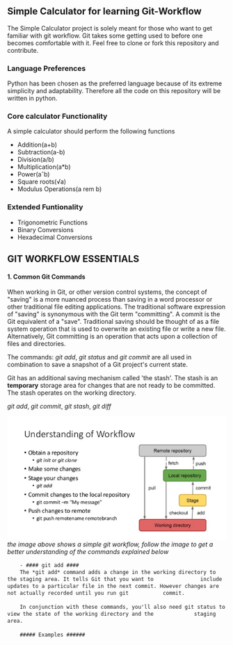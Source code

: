 ## Simple Calculator for learning Git-Workflow ##

The Simple Calculator project is solely meant for those who want to get familiar with git workflow. Git takes some getting used to before one becomes comfortable with it. Feel free to clone or fork this repository and contribute. 

### Language Preferences ###

Python has been chosen as the preferred language because of its extreme simplicity and adaptability. Therefore all the code on this repository will be written in python.

### Core calculator Functionality ###

A simple calculator should perform the following functions
  - Addition(a+b)
  - Subtraction(a-b)
  - Division(a/b)
  - Multiplication(a*b)
  - Power(aˆb)
  - Square roots(√a)
  - Modulus Operations(a rem b)
  
 ### Extended Funtionality ###
  - Trigonometric Functions
  - Binary Conversions
  - Hexadecimal Conversions
  
 ## GIT WORKFLOW ESSENTIALS ##
  
  #### 1. Common Git Commands ####
  
  When working in Git, or other version control systems, the concept of "saving" is a more nuanced process than saving in a     word processor or other traditional file editing applications. The traditional software expression of "saving" is synonymous   with the Git term "committing". A commit is the Git equivalent of a "save". Traditional saving should be thought of as a       file system operation that is used to overwrite an existing file or write a new file. Alternatively, Git committing is an     operation that acts upon a collection of files and directories.
  
  The commands: *git add*, *git status* and *git commit* are all used in combination to save a snapshot of a Git project's       current state.
  
  Git has an additional saving mechanism called 'the stash'. The stash is an **temporary** storage area for changes that are     not ready to be committed. The stash operates on the working directory.
  
  *git add*, *git commit*, *git stash*, *git diff*
  
  ![Simple Git Workflow](/img/git-workflow-2.jpg)
  *the image above shows a simple git workflow, follow the image to get a better understanding of the commands explained below*
  
        - #### git add ####
        The *git add* command adds a change in the working directory to the staging area. It tells Git that you want to               include updates to a particular file in the next commit. However changes are not actually recorded until you run git           commit.
        
        In conjunction with these commands, you'll also need git status to view the state of the working directory and the             staging area.
        
        ##### Examples ######


